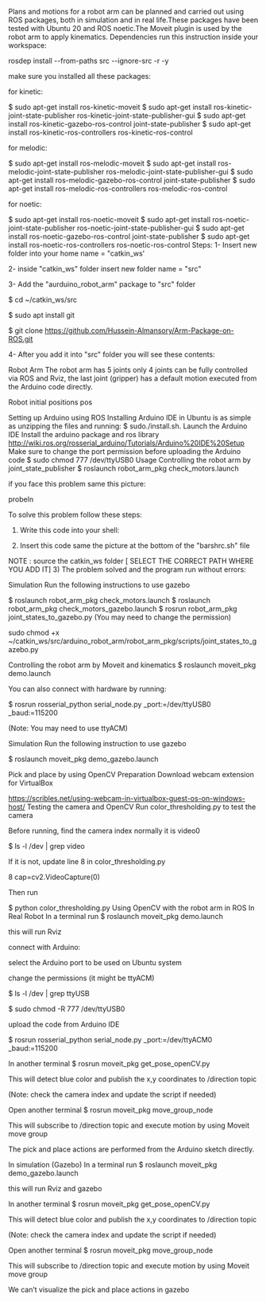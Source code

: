 Plans and motions for a robot arm can be planned and carried out using ROS packages, both in simulation and in real life.These packages have been tested with Ubuntu 20 and ROS noetic.The Moveit plugin is used by the robot arm to apply kinematics.
Dependencies
run this instruction inside your workspace:

  rosdep install --from-paths src --ignore-src -r -y

make sure you installed all these packages:

for kinetic:

$ sudo apt-get install ros-kinetic-moveit
$ sudo apt-get install ros-kinetic-joint-state-publisher ros-kinetic-joint-state-publisher-gui
$ sudo apt-get install ros-kinetic-gazebo-ros-control joint-state-publisher
$ sudo apt-get install ros-kinetic-ros-controllers ros-kinetic-ros-control

for melodic:

$ sudo apt-get install ros-melodic-moveit
$ sudo apt-get install ros-melodic-joint-state-publisher ros-melodic-joint-state-publisher-gui
$ sudo apt-get install ros-melodic-gazebo-ros-control joint-state-publisher
$ sudo apt-get install ros-melodic-ros-controllers ros-melodic-ros-control

for noetic:

$ sudo apt-get install ros-noetic-moveit
$ sudo apt-get install ros-noetic-joint-state-publisher ros-noetic-joint-state-publisher-gui
$ sudo apt-get install ros-noetic-gazebo-ros-control joint-state-publisher
$ sudo apt-get install ros-noetic-ros-controllers ros-noetic-ros-control
Steps:
1- Insert new folder into your home name = "catkin_ws'



2- inside "catkin_ws" folder insert new folder name = "src"



3- Add the "aurduino_robot_arm" package to "src" folder

$ cd ~/catkin_ws/src

$ sudo apt install git

$ git clone https://github.com/Hussein-Almansory/Arm-Package-on-ROS.git

4- After you add it into "src" folder you will see these contents:



Robot Arm
The robot arm has 5 joints only 4 joints can be fully controlled via ROS and Rviz, the last joint (gripper) has a default motion executed from the Arduino code directly.

Robot initial positions
pos

Setting up Arduino using ROS
Installing Arduino IDE in Ubuntu is as simple as unzipping the files and running:
  $ sudo./install.sh.
Launch the Arduino IDE
Install the arduino package and ros library
http://wiki.ros.org/rosserial_arduino/Tutorials/Arduino%20IDE%20Setup
Make sure to change the port permission before uploading the Arduino code
  $ sudo chmod 777 /dev/ttyUSB0
Usage
Controlling the robot arm by joint_state_publisher
  $ roslaunch robot_arm_pkg check_motors.launch

if you face this problem same this picture:

probeln

To solve this problem follow these steps:
1) Write this code into your shell:


2) Insert this code same the picture at the bottom of the "barshrc.sh" file

NOTE : source the catkin_ws folder [ SELECT THE CORRECT PATH WHERE YOU ADD IT]
3) The problem solved and the program run without errors:


Simulation
Run the following instructions to use gazebo

$ roslaunch robot_arm_pkg check_motors.launch
$ roslaunch robot_arm_pkg check_motors_gazebo.launch
$ rosrun robot_arm_pkg joint_states_to_gazebo.py
(You may need to change the permission)

   sudo chmod +x ~/catkin_ws/src/arduino_robot_arm/robot_arm_pkg/scripts/joint_states_to_gazebo.py

Controlling the robot arm by Moveit and kinematics
  $ roslaunch moveit_pkg demo.launch

You can also connect with hardware by running:

  $ rosrun rosserial_python serial_node.py _port:=/dev/ttyUSB0 _baud:=115200

(Note: You may need to use ttyACM)

Simulation
Run the following instruction to use gazebo

$ roslaunch moveit_pkg demo_gazebo.launch

Pick and place by using OpenCV
Preparation
Download webcam extension for VirtualBox

https://scribles.net/using-webcam-in-virtualbox-guest-os-on-windows-host/
Testing the camera and OpenCV
Run color_thresholding.py to test the camera

Before running, find the camera index normally it is video0

$ ls -l /dev | grep video

If it is not, update line 8 in color_thresholding.py

8 cap=cv2.VideoCapture(0)

Then run

$ python color_thresholding.py
Using OpenCV with the robot arm in ROS
In Real Robot
In a terminal run
$ roslaunch moveit_pkg demo.launch

this will run Rviz

connect with Arduino:

select the Arduino port to be used on Ubuntu system

change the permissions (it might be ttyACM)

$ ls -l /dev | grep ttyUSB

$ sudo chmod -R 777 /dev/ttyUSB0

upload the code from Arduino IDE

$ rosrun rosserial_python serial_node.py _port:=/dev/ttyACM0 _baud:=115200

In another terminal
$ rosrun moveit_pkg get_pose_openCV.py

This will detect blue color and publish the x,y coordinates to /direction topic

(Note: check the camera index and update the script if needed)

Open another terminal
$ rosrun moveit_pkg move_group_node

This will subscribe to /direction topic and execute motion by using Moveit move group

The pick and place actions are performed from the Arduino sketch directly.

In simulation (Gazebo)
In a terminal run
$ roslaunch moveit_pkg demo_gazebo.launch

this will run Rviz and gazebo

In another terminal
$ rosrun moveit_pkg get_pose_openCV.py

This will detect blue color and publish the x,y coordinates to /direction topic

(Note: check the camera index and update the script if needed)

Open another terminal
$ rosrun moveit_pkg move_group_node

This will subscribe to /direction topic and execute motion by using Moveit move group

We can’t visualize the pick and place actions in gazebo
